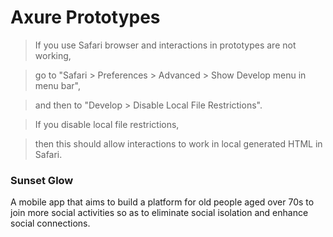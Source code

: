 # Axure Prototypes

> If you use Safari browser and interactions in prototypes are not working,

> go to "Safari > Preferences > Advanced > Show Develop menu in menu bar",

> and then to "Develop > Disable Local File Restrictions".

> If you disable local file restrictions,

> then this should allow interactions to work in local generated HTML in Safari.


### Sunset Glow
A mobile app that aims to build a platform for old people aged over 70s to join more social activities so as to eliminate social isolation and enhance social connections.

